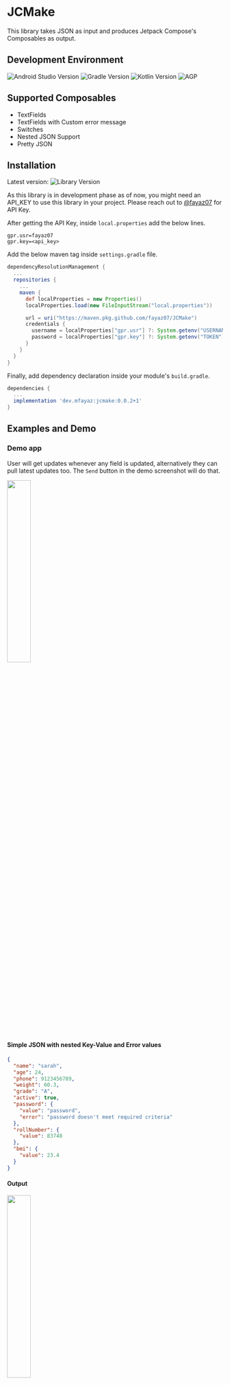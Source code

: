 # JCMake

This library takes JSON as input and produces Jetpack Compose's Composables as output.

## Development Environment

![Android Studio Version](https://img.shields.io/badge/android--studio-giraffee--c9-success) ![Gradle Version](https://img.shields.io/badge/gradle-v8.0-blue) ![Kotlin Version](https://img.shields.io/badge/kotlin-v1.7.20-blue) ![AGP](https://img.shields.io/badge/agp-v8.1.0--alpha09-blue)

## Supported Composables

- TextFields
- TextFields with Custom error message
- Switches
- Nested JSON Support
- Pretty JSON

## Installation

Latest version: ![Library Version](https://img.shields.io/badge/version-0.0.2+1-success)

As this library is in development phase as of now, you might need an API_KEY to use this library in
your project. Please reach out to [@fayaz07](https://github.com/fayaz07) for API Key.

After getting the API Key, inside `local.properties` add the below lines.

```properties
gpr.usr=fayaz07
gpr.key=<api_key>
```

Add the below maven tag inside `settings.gradle` file.

```groovy
dependencyResolutionManagement {
  ...
  repositories {
    ...
    maven {
      def localProperties = new Properties()
      localProperties.load(new FileInputStream("local.properties"))

      url = uri("https://maven.pkg.github.com/fayaz07/JCMake")
      credentials {
        username = localProperties["gpr.usr"] ?: System.getenv("USERNAME")
        password = localProperties["gpr.key"] ?: System.getenv("TOKEN")
      }
    }
  }
}
```

Finally, add dependency declaration inside your module's `build.gradle`.

```groovy
dependencies {
  ...
  implementation 'dev.mfayaz:jcmake:0.0.2+1'
}
```

## Examples and Demo

### Demo app

User will get updates whenever any field is updated, alternatively they can pull latest updates too.
The `Send` button in the demo screenshot will do that.

<img src="screenshots/demo.png" width="33%" />

#### Simple JSON with nested Key-Value and Error values

```json
{
  "name": "sarah",
  "age": 24,
  "phone": 9123456789,
  "weight": 60.3,
  "grade": "A",
  "active": true,
  "password": {
    "value": "password",
    "error": "password doesn't meet required criteria"
  },
  "rollNumber": {
    "value": 83748
  },
  "bmi": {
    "value": 23.4
  }
}
```

#### Output

<img src="screenshots/s1.png" width="33%" />

#### Nested Level - 2

```json
{
  "name": "sarah",
  "age": 24,
  "rollNumber": {
    "value": "A123"
  },
  "marks": {
    "cgpa": 4.7
  }
}
```

#### Output

<img src="screenshots/nested_2.png" width="33%" />

#### Nested Level - 3

```json
{
  "name": "sarah",
  "age": 24,
  "rollNumber": {
    "value": "A123"
  },
  "marks": {
    "cgpa": 4.7,
    "semester": {
      "sem-1-1": 4.8,
      "sem-1-2": 4.6
    }
  }
}
```

#### Output

<img src="screenshots/nested_3.png" width="33%" />

#### Nested Level - 4

```json
{
  "name": "sarah",
  "age": 24,
  "rollNumber": {
    "value": "A123"
  },
  "marks": {
    "cgpa": 4.7,
    "semester": {
      "sem-1-1": 4.8,
      "sub-1-1": {
        "sub-a": 4.7,
        "sub-b": 4.8
      },
      "sem-1-2": 4.6,
      "sub-1-2": {
        "sub-c": 4.7,
        "sub-d": 4.8
      }
    }
  }
}
```

#### Output

<img src="screenshots/nested_4.png" width="33%" />

#### Print JSON to UI

<img src="screenshots/pretty_json_1.png" width="33%" />